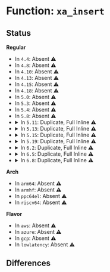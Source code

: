 # Function: <code>xa_insert</code>

## Status
<b>Regular</b>
<ul>
<li>
In <code>4.4</code>: Absent ⚠️
</li>
<li>
In <code>4.8</code>: Absent ⚠️
</li>
<li>
In <code>4.10</code>: Absent ⚠️
</li>
<li>
In <code>4.13</code>: Absent ⚠️
</li>
<li>
In <code>4.15</code>: Absent ⚠️
</li>
<li>
In <code>4.18</code>: Absent ⚠️
</li>
<li>
In <code>5.0</code>: Absent ⚠️
</li>
<li>
In <code>5.3</code>: Absent ⚠️
</li>
<li>
In <code>5.4</code>: Absent ⚠️
</li>
<li>
In <code>5.8</code>: Absent ⚠️
</li>
<li>
<details>
<summary>In <code>5.11</code>: Duplicate, Full Inline ⚠️</summary>

**Collision:** Static Duplication

**Inline:** Full

**Transformation:** False

**Instances:**

```
In arch/x86/kernel/cpu/sgx/ioctl.c (ffffffff8106781a)
Location: include/linux/xarray.h:765
Inline: True
Inline callers:
  - arch/x86/kernel/cpu/sgx/ioctl.c:sgx_encl_add_page
```
```
In mm/vmalloc.c (ffffffff812b5a0c)
Location: include/linux/xarray.h:765
Inline: True
```
</details>
</li>
<li>
<details>
<summary>In <code>5.13</code>: Duplicate, Full Inline ⚠️</summary>

**Collision:** Static Duplication

**Inline:** Full

**Transformation:** False

**Instances:**

```
In arch/x86/kernel/cpu/sgx/ioctl.c (ffffffff810678fc)
Location: include/linux/xarray.h:767
Inline: True
Inline callers:
  - arch/x86/kernel/cpu/sgx/ioctl.c:sgx_encl_add_page
```
```
In mm/vmalloc.c (ffffffff812bb0fc)
Location: include/linux/xarray.h:767
Inline: True
```
```
In fs/io_uring.c (ffffffff8139c05b)
Location: include/linux/xarray.h:767
Inline: True
Inline callers:
  - fs/io_uring.c:io_provide_buffers
```
```
In block/genhd.c (ffffffff8157e904)
Location: include/linux/xarray.h:767
Inline: True
Inline callers:
  - block/genhd.c:__alloc_disk_node
```
```
In block/partitions/core.c (ffffffff815813a3)
Location: include/linux/xarray.h:767
Inline: True
Inline callers:
  - block/partitions/core.c:add_partition
```
</details>
</li>
<li>
<details>
<summary>In <code>5.15</code>: Duplicate, Full Inline ⚠️</summary>

**Collision:** Static Duplication

**Inline:** Full

**Transformation:** False

**Instances:**

```
In arch/x86/kernel/cpu/sgx/ioctl.c (ffffffff81071cdc)
Location: include/linux/xarray.h:767
Inline: True
Inline callers:
  - arch/x86/kernel/cpu/sgx/ioctl.c:sgx_encl_add_page
```
```
In mm/vmalloc.c (ffffffff812fd706)
Location: include/linux/xarray.h:767
Inline: True
```
```
In fs/io_uring.c (ffffffff813eacb6)
Location: include/linux/xarray.h:767
Inline: True
Inline callers:
  - fs/io_uring.c:io_provide_buffers
```
```
In block/genhd.c (ffffffff815e3e4a)
Location: include/linux/xarray.h:767
Inline: True
Inline callers:
  - block/genhd.c:__alloc_disk_node
```
```
In block/partitions/core.c (ffffffff815e6702)
Location: include/linux/xarray.h:767
Inline: True
Inline callers:
  - block/partitions/core.c:add_partition
```
</details>
</li>
<li>
<details>
<summary>In <code>5.19</code>: Duplicate, Full Inline ⚠️</summary>

**Collision:** Static Duplication

**Inline:** Full

**Transformation:** False

**Instances:**

```
In arch/x86/kernel/cpu/sgx/ioctl.c (ffffffff81080052)
Location: include/linux/xarray.h:768
Inline: True
Inline callers:
  - arch/x86/kernel/cpu/sgx/ioctl.c:sgx_encl_add_page
```
```
In kernel/irq/msi.c (ffffffff8116ef6e)
Location: include/linux/xarray.h:768
Inline: True
Inline callers:
  - kernel/irq/msi.c:msi_add_simple_msi_descs
  - kernel/irq/msi.c:msi_add_msi_desc
```
```
In mm/vmalloc.c (ffffffff8136464f)
Location: include/linux/xarray.h:768
Inline: True
```
```
In block/blk-mq.c (ffffffff81683688)
Location: include/linux/xarray.h:768
Inline: True
Inline callers:
  - block/blk-mq.c:blk_mq_init_hctx
```
```
In block/genhd.c (ffffffff81693114)
Location: include/linux/xarray.h:768
Inline: True
Inline callers:
  - block/genhd.c:__alloc_disk_node
```
```
In block/partitions/core.c (ffffffff81695628)
Location: include/linux/xarray.h:768
Inline: True
Inline callers:
  - block/partitions/core.c:add_partition
```
```
In drivers/dax/super.c (ffffffff819e9399)
Location: include/linux/xarray.h:768
Inline: True
Inline callers:
  - drivers/dax/super.c:dax_add_host
```
</details>
</li>
<li>
<details>
<summary>In <code>6.2</code>: Duplicate, Full Inline ⚠️</summary>

**Collision:** Static Duplication

**Inline:** Full

**Transformation:** False

**Instances:**

```
In arch/x86/kernel/cpu/sgx/encl.c (ffffffff81090bb8)
Location: include/linux/xarray.h:774
Inline: True
Inline callers:
  - arch/x86/kernel/cpu/sgx/encl.c:sgx_encl_eaug_page
```
```
In arch/x86/kernel/cpu/sgx/ioctl.c (ffffffff81092961)
Location: include/linux/xarray.h:774
Inline: True
Inline callers:
  - arch/x86/kernel/cpu/sgx/ioctl.c:sgx_encl_add_page
```
```
In kernel/irq/msi.c (ffffffff811a4143)
Location: include/linux/xarray.h:774
Inline: True
Inline callers:
  - kernel/irq/msi.c:msi_insert_desc
```
```
In mm/vmalloc.c (ffffffff813e0194)
Location: include/linux/xarray.h:774
Inline: True
```
```
In block/blk-mq.c (ffffffff81740d18)
Location: include/linux/xarray.h:774
Inline: True
Inline callers:
  - block/blk-mq.c:blk_mq_init_hctx
```
```
In block/genhd.c (ffffffff817528a5)
Location: include/linux/xarray.h:774
Inline: True
Inline callers:
  - block/genhd.c:__alloc_disk_node
```
```
In block/partitions/core.c (ffffffff817547e8)
Location: include/linux/xarray.h:774
Inline: True
Inline callers:
  - block/partitions/core.c:add_partition
```
```
In drivers/pci/doe.c (ffffffff819205b8)
Location: include/linux/xarray.h:774
Inline: True
Inline callers:
  - drivers/pci/doe.c:pcim_doe_create_mb
```
```
In drivers/dax/super.c (ffffffff81b65a82)
Location: include/linux/xarray.h:774
Inline: True
Inline callers:
  - drivers/dax/super.c:dax_add_host
```
```
In net/core/devlink.c (ffffffff81e3dee6)
Location: include/linux/xarray.h:774
Inline: True
Inline callers:
  - net/core/devlink.c:devl_port_register
```
</details>
</li>
<li>
<details>
<summary>In <code>6.5</code>: Duplicate, Full Inline ⚠️</summary>

**Collision:** Static Duplication

**Inline:** Full

**Transformation:** False

**Instances:**

```
In arch/x86/kernel/cpu/sgx/encl.c (ffffffff81093ae8)
Location: include/linux/xarray.h:774
Inline: True
Inline callers:
  - arch/x86/kernel/cpu/sgx/encl.c:sgx_encl_eaug_page
```
```
In arch/x86/kernel/cpu/sgx/ioctl.c (ffffffff81095894)
Location: include/linux/xarray.h:774
Inline: True
Inline callers:
  - arch/x86/kernel/cpu/sgx/ioctl.c:sgx_encl_add_page
```
```
In kernel/irq/msi.c (ffffffff811b63b9)
Location: include/linux/xarray.h:774
Inline: True
Inline callers:
  - kernel/irq/msi.c:msi_insert_desc
```
```
In mm/vmalloc.c (ffffffff81414f48)
Location: include/linux/xarray.h:774
Inline: True
```
```
In block/blk-mq.c (ffffffff8177cfd8)
Location: include/linux/xarray.h:774
Inline: True
Inline callers:
  - block/blk-mq.c:blk_mq_init_hctx
```
```
In block/genhd.c (ffffffff8178ea65)
Location: include/linux/xarray.h:774
Inline: True
Inline callers:
  - block/genhd.c:__alloc_disk_node
```
```
In block/partitions/core.c (ffffffff817908ea)
Location: include/linux/xarray.h:774
Inline: True
Inline callers:
  - block/partitions/core.c:add_partition
```
```
In drivers/pci/doe.c (ffffffff81963e3e)
Location: include/linux/xarray.h:774
Inline: True
Inline callers:
  - drivers/pci/doe.c:pci_doe_init
  - drivers/pci/doe.c:pci_doe_create_mb
```
```
In drivers/dax/super.c (ffffffff81bb90a2)
Location: include/linux/xarray.h:774
Inline: True
Inline callers:
  - drivers/dax/super.c:dax_add_host
```
```
In net/devlink/leftover.c (ffffffff8203b814)
Location: include/linux/xarray.h:774
Inline: True
Inline callers:
  - net/devlink/leftover.c:devl_params_register
  - net/devlink/leftover.c:devl_port_register_with_ops
```
</details>
</li>
<li>
<details>
<summary>In <code>6.8</code>: Duplicate, Full Inline ⚠️</summary>

**Collision:** Static Duplication

**Inline:** Full

**Transformation:** False

**Instances:**

```
In arch/x86/kernel/cpu/sgx/encl.c (ffffffff8109afa0)
Location: include/linux/xarray.h:774
Inline: True
Inline callers:
  - arch/x86/kernel/cpu/sgx/encl.c:sgx_encl_eaug_page
```
```
In arch/x86/kernel/cpu/sgx/ioctl.c (ffffffff8109cdd4)
Location: include/linux/xarray.h:774
Inline: True
Inline callers:
  - arch/x86/kernel/cpu/sgx/ioctl.c:sgx_encl_add_page
```
```
In kernel/irq/msi.c (ffffffff811c6269)
Location: include/linux/xarray.h:774
Inline: True
Inline callers:
  - kernel/irq/msi.c:msi_insert_desc
```
```
In mm/vmalloc.c (ffffffff81441a17)
Location: include/linux/xarray.h:774
Inline: True
```
```
In block/blk-mq.c (ffffffff817bf368)
Location: include/linux/xarray.h:774
Inline: True
Inline callers:
  - block/blk-mq.c:blk_mq_init_hctx
```
```
In block/genhd.c (ffffffff817d1354)
Location: include/linux/xarray.h:774
Inline: True
Inline callers:
  - block/genhd.c:__alloc_disk_node
```
```
In block/partitions/core.c (ffffffff817d4154)
Location: include/linux/xarray.h:774
Inline: True
Inline callers:
  - block/partitions/core.c:add_partition
```
```
In drivers/pci/doe.c (ffffffff819ad4ee)
Location: include/linux/xarray.h:774
Inline: True
Inline callers:
  - drivers/pci/doe.c:pci_doe_init
  - drivers/pci/doe.c:pci_doe_create_mb
```
```
In drivers/dax/super.c (ffffffff81c0d702)
Location: include/linux/xarray.h:774
Inline: True
Inline callers:
  - drivers/dax/super.c:dax_add_host
```
```
In drivers/dpll/dpll_core.c (ffffffff81eb7752)
Location: include/linux/xarray.h:774
Inline: True
Inline callers:
  - drivers/dpll/dpll_core.c:dpll_xa_ref_dpll_add
  - drivers/dpll/dpll_core.c:dpll_xa_ref_pin_add
```
```
In net/core/dev.c (ffffffff81ef6ec1)
Location: include/linux/xarray.h:774
Inline: True
Inline callers:
  - net/core/dev.c:__dev_change_net_namespace
```
```
In net/sched/cls_api.c (ffffffff81f7cdbc)
Location: include/linux/xarray.h:774
Inline: True
Inline callers:
  - net/sched/cls_api.c:tcf_block_get_ext
```
```
In net/devlink/dev.c (ffffffff821021a7)
Location: include/linux/xarray.h:774
Inline: True
Inline callers:
  - net/devlink/dev.c:devl_nested_devlink_set
```
```
In net/devlink/port.c (ffffffff82107238)
Location: include/linux/xarray.h:774
Inline: True
Inline callers:
  - net/devlink/port.c:devl_port_register_with_ops
```
```
In net/devlink/param.c (ffffffff8210eb63)
Location: include/linux/xarray.h:774
Inline: True
Inline callers:
  - net/devlink/param.c:devl_params_register
```
</details>
</li>
</ul>
<b>Arch</b>
<ul>
<li>
In <code>arm64</code>: Absent ⚠️
</li>
<li>
In <code>armhf</code>: Absent ⚠️
</li>
<li>
In <code>ppc64el</code>: Absent ⚠️
</li>
<li>
In <code>riscv64</code>: Absent ⚠️
</li>
</ul>
<b>Flavor</b>
<ul>
<li>
In <code>aws</code>: Absent ⚠️
</li>
<li>
In <code>azure</code>: Absent ⚠️
</li>
<li>
In <code>gcp</code>: Absent ⚠️
</li>
<li>
In <code>lowlatency</code>: Absent ⚠️
</li>
</ul>

## Differences
